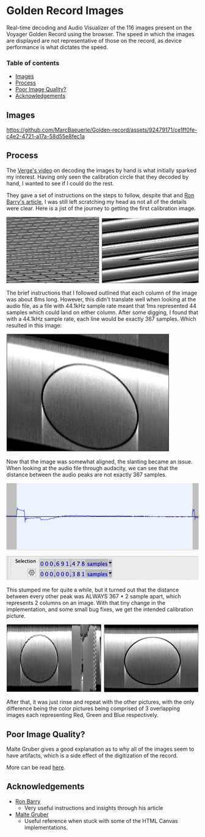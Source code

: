 
# Golden Record Images

Real-time decoding and Audio Visualizer of the 116 images present on the Voyager Golden Record using the browser. The speed in which the images are displayed are not representative of those on the record, as device performance is what dictates the speed.

### Table of contents
- [Images](#images)
- [Process](#process)
- [Poor Image Quality?](#poor-image-quality)
- [Acknowledgements](#acknowledgements)

## Images
https://github.com/MarcBaeuerle/Golden-record/assets/92479171/ce1ff0fe-c4e2-4721-a17a-58d55e8fec1a

## Process
The [Verge's video][verge-video] on decoding the images by hand is what initially sparked my interest. Having only seen the calibration circle that they decoded by hand, I wanted to see if I could do the rest.

They gave a set of instructions on the steps to follow, despite that and [Ron Barry's article][Ron-article], I was still left scratching my head as not all of the details were clear. Here is a jist of the journey to getting the first calibration image.

![Process picture 1][process-1]

The brief instructions that I followed outlined that each column of the image was about 8ms long. However, this didn't translate well when looking at the audio file, as a file with 44.1kHz sample rate meant that 1ms represented 44 samples which could land on either column. After some digging, I found that with a 44.1kHz sample rate, each line would be exactly 367 samples. Which resulted in this image: 

![Process picture 2][process-2]

Now that the image was somewhat aligned, the slanting became an issue.
When looking at the audio file through audacity, we can see that the distance between the audio peaks are not exactly 367 samples.

![Process picture 3][process-3]

This stumped me for quite a while, but it turned out that the distance between every other peak was ALWAYS 367 * 2 sample apart, which represents 2 columns on an image. With that tiny change in the implementation, and some small bug fixes, we get the intended calibration picture.

![Process picture 4][process-4]

After that, it was just rinse and repeat with the other pictures, with the only difference being the color pictures being comprised of 3 overlapping images each representing Red, Green and Blue respectively.

## Poor Image Quality?
Malte Gruber gives a good explanation as to why all of the images seem to have artifacts, which is a side effect of the digitization of the record. 

More can be read [here][Malte-explain].


## Acknowledgements
- [Ron Barry][Ron-article] 
  - Very useful instructions and insights through his article
- [Malte Gruber][Malte-site] 
  - Useful reference when stuck with some of the HTML Canvas implementations.


[process-1]: ./src/assets/images/process-1.png
[process-2]: ./src/assets/images/process-2.png
[process-3]: ./src/assets/images/process-3.png
[process-4]: ./src/assets/images/process-4.png
[verge-video]: https://www.youtube.com/watch?v=RRuovINxpPc&ab_channel=VergeScience
[Malte-site]: https://maltegruber.github.io/voyager-record-decoder/
[Malte-explain]: https://github.com/MalteGruber/voyager-record-decoder#audio-file-filtering-artifacts
[Ron-article]: https://boingboing.net/2017/09/05/how-to-decode-the-images-on-th.html


